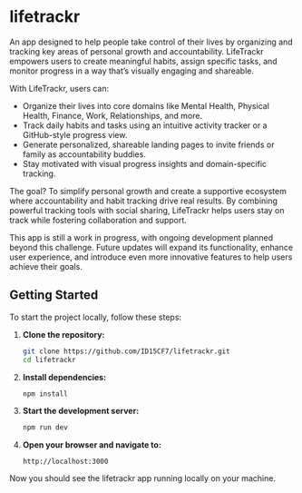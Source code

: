 # lifetrackr
An app designed to help people take control of their lives by organizing and tracking key areas of personal growth and accountability. LifeTrackr empowers users to create meaningful habits, assign specific tasks, and monitor progress in a way that’s visually engaging and shareable. 

With LifeTrackr, users can:

- Organize their lives into core domains like Mental Health, Physical Health, Finance, Work, Relationships, and more.
- Track daily habits and tasks using an intuitive activity tracker or a GitHub-style progress view.
- Generate personalized, shareable landing pages to invite friends or family as accountability buddies.
- Stay motivated with visual progress insights and domain-specific tracking.

The goal? To simplify personal growth and create a supportive ecosystem where accountability and habit tracking drive real results. By combining powerful tracking tools with social sharing, LifeTrackr helps users stay on track while fostering collaboration and support.

This app is still a work in progress, with ongoing development planned beyond this challenge. Future updates will expand its functionality, enhance user experience, and introduce even more innovative features to help users achieve their goals.

## Getting Started

To start the project locally, follow these steps:

1. **Clone the repository:**
    ```sh
    git clone https://github.com/ID15CF7/lifetrackr.git 
    cd lifetrackr
    ```

2. **Install dependencies:**
    ```sh
    npm install
    ```

3. **Start the development server:**
    ```sh
    npm run dev
    ```

4. **Open your browser and navigate to:**
    ```
    http://localhost:3000
    ```

Now you should see the lifetrackr app running locally on your machine.